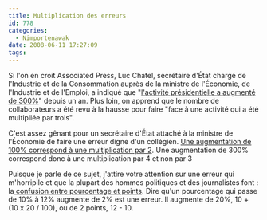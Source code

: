```yaml
---
title: Multiplication des erreurs
id: 778
categories:
  - Nimportenawak
date: 2008-06-11 17:27:09
tags:
---
```


Si l'on en croit Associated Press, Luc Chatel, secrétaire d'État chargé de l'Industrie et de la Consommation auprès de la ministre de l'Économie, de l'Industrie et de l'Emploi, a indiqué que "[l'activité présidentielle a augmenté de 300%]( "fr")" depuis un an. Plus loin, on apprend que le nombre de collaborateurs a été revu à la hausse pour faire "face à une activité qui a été multipliée par trois".

C'est assez gênant pour un secrétaire d'État attaché à la ministre de l'Économie de faire une erreur digne d'un collégien. [Une augmentation de 100% correspond à une multiplication par 2](http://fr.wikipedia.org/wiki/Pourcentage#Calculer_la_valeur_finale). Une augmentation de 300% correspond donc à une multiplication par 4 et non par 3

Puisque je parle de ce sujet, j'attire votre attention sur une erreur qui m'horripile et que la plupart des hommes politiques et des journalistes font&nbsp;: la[ confusion entre pourcentage et points](http://fr.wikipedia.org/wiki/Pourcentage#Pourcentage_et_point). Dire qu'un pourcentage qui passe de 10% à 12% augmente de 2% est une erreur. Il augmente de 20%, 10 + (10 x 20 / 100), ou de 2 points, 12 - 10.